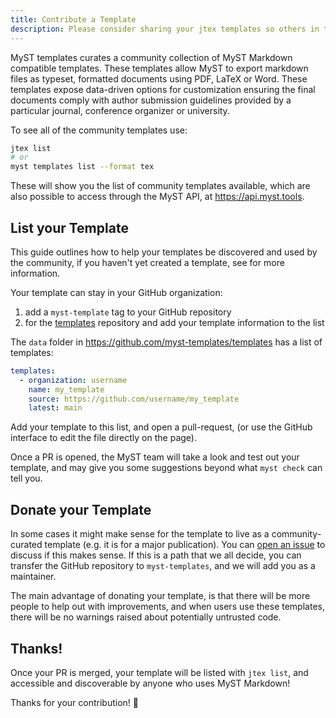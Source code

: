 ```yaml
---
title: Contribute a Template
description: Please consider sharing your jtex templates so others in the MyST community can make use of your work and potentially improve it. There is an API to list all templates, and when you contribute it, your template will show up in command line queries, like listing all `myst templates`.
---
```


MyST templates curates a community collection of MyST Markdown compatible templates. These templates allow MyST to export markdown files as typeset, formatted documents using PDF, LaTeX or Word. These templates expose data-driven options for customization ensuring the final documents comply with author submission guidelines provided by a particular journal, conference organizer or university.

To see all of the community templates use:

```bash
jtex list
# or
myst templates list --format tex
```

These will show you the list of community templates available, which are also possible to access through the MyST API, at https://api.myst.tools.

## List your Template

This guide outlines how to help your templates be discovered and used by the community, if you haven't yet created a template, see [](./create-a-latex-template.md) for more information.

Your template can stay in your GitHub organization:

1. add a `myst-template` tag to your GitHub repository
2. for the [templates](https://github.com/myst-templates/templates) repository and add your template information to the list

The `data` folder in <https://github.com/myst-templates/templates> has a list of templates:

```yaml
templates:
  - organization: username
    name: my_template
    source: https://github.com/username/my_template
    latest: main
```

Add your template to this list, and open a pull-request, (or use the GitHub interface to edit the file directly on the page).

Once a PR is opened, the MyST team will take a look and test out your template, and may give you some suggestions beyond what `myst check` can tell you.

## Donate your Template

In some cases it might make sense for the template to live as a community-curated template (e.g. it is for a major publication). You can [open an issue](https://github.com/myst-templates/templates/issues) to discuss if this makes sense.
If this is a path that we all decide, you can transfer the GitHub repository to `myst-templates`, and we will add you as a maintainer.

The main advantage of donating your template, is that there will be more people to help out with improvements, and when users use these templates, there will be no warnings raised about potentially untrusted code.

## Thanks!

Once your PR is merged, your template will be listed with `jtex list`, and accessible and discoverable by anyone who uses MyST Markdown!

Thanks for your contribution! 💚
